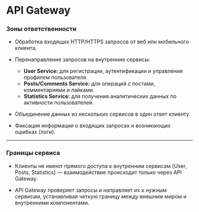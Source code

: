 # API Gateway

### Зоны ответственности

- Обработка входящих HTTP/HTTPS запросов от веб или мобильного клиента.

- Перенаправление запросов на внутренние сервисы:
  - **User Service:** для регистрации, аутентификации и управления профилем пользователя.
  - **Posts/Comments Service:** для операций с постами, комментариями и лайками.
  - **Statistics Service:** для получения аналитических данных по активности пользователей.

- Объединение данных из нескольких сервисов в один ответ клиенту.

- Фиксация информации о входящих запросах и возникающих ошибках (логи).

---

### Границы сервиса

- Клиенты не имеют прямого доступа к внутренним сервисам (User, Posts, Statistics) — взаимодействие происходит только через API Gateway.

- API Gateway проверяет запросы и направляет их к нужным сервисам, устанавливая четкую границу между внешним миром и внутренними компонентами.
